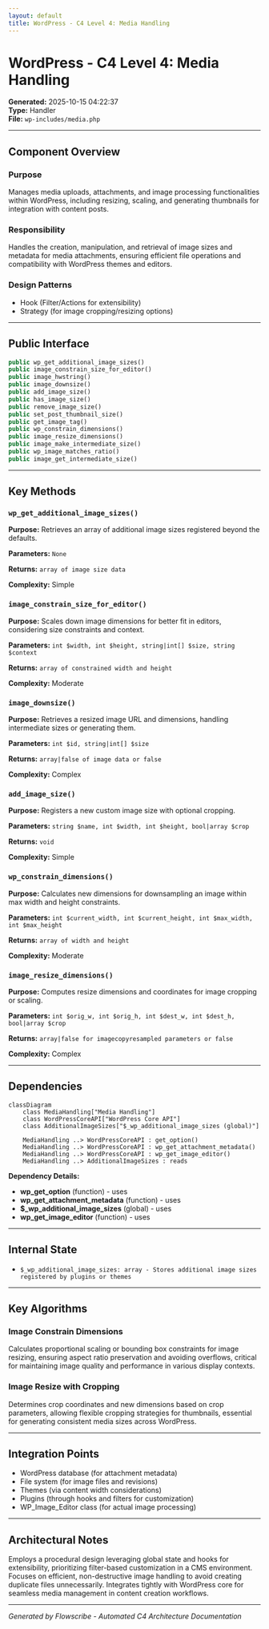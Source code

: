 ```yaml
---
layout: default
title: WordPress - C4 Level 4: Media Handling
---
```


# WordPress - C4 Level 4: Media Handling

**Generated:** 2025-10-15 04:22:37  
**Type:** Handler  
**File:** `wp-includes/media.php`

---

## Component Overview

### Purpose
Manages media uploads, attachments, and image processing functionalities within WordPress, including resizing, scaling, and generating thumbnails for integration with content posts.

### Responsibility
Handles the creation, manipulation, and retrieval of image sizes and metadata for media attachments, ensuring efficient file operations and compatibility with WordPress themes and editors.

### Design Patterns
- Hook (Filter/Actions for extensibility)
- Strategy (for image cropping/resizing options)

---

## Public Interface

```php
public wp_get_additional_image_sizes()
public image_constrain_size_for_editor()
public image_hwstring()
public image_downsize()
public add_image_size()
public has_image_size()
public remove_image_size()
public set_post_thumbnail_size()
public get_image_tag()
public wp_constrain_dimensions()
public image_resize_dimensions()
public image_make_intermediate_size()
public wp_image_matches_ratio()
public image_get_intermediate_size()
```

---

## Key Methods

### `wp_get_additional_image_sizes()`

**Purpose:** Retrieves an array of additional image sizes registered beyond the defaults.

**Parameters:** `None`

**Returns:** `array of image size data`

**Complexity:** Simple

### `image_constrain_size_for_editor()`

**Purpose:** Scales down image dimensions for better fit in editors, considering size constraints and context.

**Parameters:** `int $width, int $height, string|int[] $size, string $context`

**Returns:** `array of constrained width and height`

**Complexity:** Moderate

### `image_downsize()`

**Purpose:** Retrieves a resized image URL and dimensions, handling intermediate sizes or generating them.

**Parameters:** `int $id, string|int[] $size`

**Returns:** `array|false of image data or false`

**Complexity:** Complex

### `add_image_size()`

**Purpose:** Registers a new custom image size with optional cropping.

**Parameters:** `string $name, int $width, int $height, bool|array $crop`

**Returns:** `void`

**Complexity:** Simple

### `wp_constrain_dimensions()`

**Purpose:** Calculates new dimensions for downsampling an image within max width and height constraints.

**Parameters:** `int $current_width, int $current_height, int $max_width, int $max_height`

**Returns:** `array of width and height`

**Complexity:** Moderate

### `image_resize_dimensions()`

**Purpose:** Computes resize dimensions and coordinates for image cropping or scaling.

**Parameters:** `int $orig_w, int $orig_h, int $dest_w, int $dest_h, bool|array $crop`

**Returns:** `array|false for imagecopyresampled parameters or false`

**Complexity:** Complex

---

## Dependencies

```mermaid
classDiagram
    class MediaHandling["Media Handling"]
    class WordPressCoreAPI["WordPress Core API"]
    class AdditionalImageSizes["$_wp_additional_image_sizes (global)"]

    MediaHandling ..> WordPressCoreAPI : get_option()
    MediaHandling ..> WordPressCoreAPI : wp_get_attachment_metadata()
    MediaHandling ..> WordPressCoreAPI : wp_get_image_editor()
    MediaHandling ..> AdditionalImageSizes : reads
```
**Dependency Details:**

- **wp_get_option** (function) - uses
- **wp_get_attachment_metadata** (function) - uses
- **$_wp_additional_image_sizes** (global) - uses
- **wp_get_image_editor** (function) - uses

---

## Internal State

- `$_wp_additional_image_sizes: array - Stores additional image sizes registered by plugins or themes`

---

## Key Algorithms

### Image Constrain Dimensions

Calculates proportional scaling or bounding box constraints for image resizing, ensuring aspect ratio preservation and avoiding overflows, critical for maintaining image quality and performance in various display contexts.

### Image Resize with Cropping

Determines crop coordinates and new dimensions based on crop parameters, allowing flexible cropping strategies for thumbnails, essential for generating consistent media sizes across WordPress.


---

## Integration Points

- WordPress database (for attachment metadata)
- File system (for image files and revisions)
- Themes (via content width considerations)
- Plugins (through hooks and filters for customization)
- WP_Image_Editor class (for actual image processing)

---

## Architectural Notes

Employs a procedural design leveraging global state and hooks for extensibility, prioritizing filter-based customization in a CMS environment. Focuses on efficient, non-destructive image handling to avoid creating duplicate files unnecessarily. Integrates tightly with WordPress core for seamless media management in content creation workflows.

---

*Generated by Flowscribe - Automated C4 Architecture Documentation*
